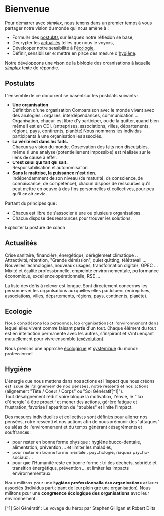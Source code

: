 # Bienvenue

Pour démarrer avec *simplex*, nous tenons dans un premier temps à vous partager notre vision du monde qui nous amène à :
- Formuler des [postulats](#postulats) sur lesquels notre réflexion se base,
- Décrypter les [actualités](#actualités) telles que nous le voyons,
- Développer notre sensibilité à l'[écologie](#ecologie),
- Définir, sensibiliser et mettre en place des mesure d'[hygiène](#hygiène).

Notre développons une vison de la [biologie des organisations](/biologie.md) à laquelle [*simplex*](/simplex.md) tente de répondre.

## Postulats
L'ensemble de ce document se basent sur les postulats suivants :
- **Une organisation**<br>
Définition d'une organisation
Comparaison avec le monde vivant avec des analogies : organes, interdépendances, communication ...
Organisation, chacun est libre d'y participer, ou de la quitter, quand bien même il est en CDI. (entreprises, associations, villes, départements, régions, pays, continents, planète)
Nous nommons les individus participants à une organisation les associés.
- **La vérité est dans les faits.**<br>
Chacun sa vision du monde. Observation des faits non discutables, même si une analyse (potentiellement impossible) est réalisée sur le liens de cause à effet.
- **C'est celui qui fait qui sait.**<br>
Responsabilisation et autonomisation
- **Sans la maitrise, la puissance n'est rien.**<br>
Indépendamment de son niveau (de maturité, de conscience, de connaissance, de compétence), chacun dispose de ressources qu'il peut mettre en oeuvre à des fins personnelles et collectives, pour peu qu'il en ait envie.

Partant du principes que :
- Chacun est libre de s'associer à une ou plusieurs organisations.
- Chacun dispose des ressources pour trouver les solutions.

Expliciter la posture de coach

## Actualités
Crise sanitaire, financière, énergétique, dérèglement climatique ... Attractivité, rétention, "Grande démission", quiet quitting, télétravail ... Nouvelles technologies, nouveaux usages, transformation digitale, GPEC ... Mixité et égalité professionnelle, empreinte environnementale, performance économique, excellence opérationnelle, RSE ...

La liste des défis à relever est longue. Sont directement concernés les personnes et les organisations auxquelles elles participent (entreprises, associations, villes, départements, régions, pays, continents, planète).

## Ecologie
Nous considérons les personnes, les organisations et l'environnement dans lequel elles vivent comme faisant partie d'un tout. Chaque élément du tout est en interaction permanente avec les autres, s'inspirant et s'influençant mutuellement pour vivre ensemble ([coévolution](https://fr.wikipedia.org/wiki/Co%C3%A9volution)).

Nous prenons une approche [écologique](https://fr.wikipedia.org/wiki/%C3%89cologie) et [systémique](https://fr.wikipedia.org/wiki/Syst%C3%A9mique) du monde professionnel.

## Hygiène
L'énergie que nous mettons dans nos actions et l'impact que nous créons est issue de l'alignement de nos pensées, notre ressenti et nos actions (alignement "Tête / Coeur / Corps" ou "Soi Génératif[^1]").<br>
Tout désalignement réduit voire bloque la motivation, l'envie, le "flux d'énergie" à être proactif et mener des actions, génère fatigue et frustration, favorise l'apparition de "troubles" et limite l'impact.

Des mesures individuelles et collectives sont définies pour aligner nos pensées, notre ressenti et nos actions afin de nous prémunir des "attaques" ou aléas de l'environnement et du temps générant désagréments et souffrances :
- pour rester en bonne forme physique : hygiène bucco-dentaire, alimentation, prévention ... et limiter les maladies,
- pour rester en bonne forme mentale : psychologie, risques psycho-sociaux ...
- pour que l'Humanité reste en bonne forme : tri des déchets, sobriété et transition énergétique, prévention ... et limiter les impacts environnementaux.

Nous militons pour une **hygiène professionnelle des organisations** et leurs associés (individus participant de leur plein gré une organisation).
Nous militons pour une **congruence écologique des organisations** avec leur environnement.


[^1] Soi Génératif : Le voyage du héros par Stephen Gilligan et Robert Dilts 
